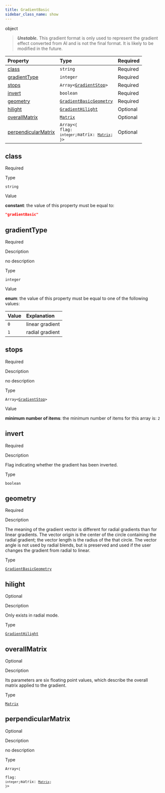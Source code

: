 ```yaml
---
title: GradientBasic
sidebar_class_name: show
---
```


<div className="section-type">

<div className="badge-type">object</div>

</div>

> ***Unstable.*** This gradient format is only used to represent the gradient effect converted from AI and is not the final format. It is likely to be modified in the future.

<div className="property-preview">

<div className="property-table">

| Property                                    | Type                                                                                                                                                                                                                         | Required                                            |
| :------------------------------------------ | :--------------------------------------------------------------------------------------------------------------------------------------------------------------------------------------------------------------------------- | :-------------------------------------------------- |
| [class](#class)                             | `string`                                                                                                                                                                                                                     | <span className="property-required">Required</span> |
| [gradientType](#gradienttype)               | `integer`                                                                                                                                                                                                                    | <span className="property-required">Required</span> |
| [stops](#stops)                             | <code>Array&lt;<a href="/specs/vectorgraphics/gradient-stop">GradientStop</a>&gt;</code>                                                                                                                                     | <span className="property-required">Required</span> |
| [invert](#invert)                           | `boolean`                                                                                                                                                                                                                    | <span className="property-required">Required</span> |
| [geometry](#geometry)                       | [`GradientBasicGeometry`](/specs/vectorgraphics/gradient-basic-geometry)                                                                                                                                                     | <span className="property-required">Required</span> |
| [hilight](#hilight)                         | [`GradientHilight`](/specs/vectorgraphics/gradient-hilight)                                                                                                                                                                  | <span className="property-optional">Optional</span> |
| [overallMatrix](#overallmatrix)             | [`Matrix`](/specs/vectorgraphics/matrix)                                                                                                                                                                                     | <span className="property-optional">Optional</span> |
| [perpendicularMatrix](#perpendicularmatrix) | <code className="type-object separate"><span>Array&lt;`{`</span><div className="type-object-types separate no-border"><span>flag: `integer`;</span><span>matrix: [`Matrix`](matrix);</span></div><span>`}`&gt;</span></code> | <span className="property-optional">Optional</span> |

</div>

</div>

<div className="property">

<div className="property-heading">

## class

<span className="property-required">Required</span>

</div>

<div className="property-item">

Type

`string`

</div>

<div className="property-item">

Value

<div className="value-description">

**constant**: the value of this property must be equal to:

```json
"gradientBasic"
```

</div>

</div>

</div>

<div className="property">

<div className="property-heading">

## gradientType

<span className="property-required">Required</span>

</div>

<div className="property-item">

Description

no description

</div>

<div className="property-item">

Type

`integer`

</div>

<div className="property-item">

Value

<div className="value-description">

**enum**: the value of this property must be equal to one of the following values:

| Value | Explanation                                             |
| :---- | :------------------------------------------------------ |
| `0`   | <div className="enum-description">linear gradient</div> |
| `1`   | <div className="enum-description">radial gradient</div> |

</div>

</div>

</div>

<div className="property">

<div className="property-heading">

## stops

<span className="property-required">Required</span>

</div>

<div className="property-item">

Description

no description

</div>

<div className="property-item">

Type

<code>Array&lt;<a href="/specs/vectorgraphics/gradient-stop">GradientStop</a>&gt;</code>

</div>

<div className="property-item">

Value

<div className="value-description">

**minimum number of items**: the minimum number of items for this array is: `2`

</div>

</div>

</div>

<div className="property">

<div className="property-heading">

## invert

<span className="property-required">Required</span>

</div>

<div className="property-item">

Description

Flag indicating whether the gradient has been inverted.

</div>

<div className="property-item">

Type

`boolean`

</div>

</div>

<div className="property">

<div className="property-heading">

## geometry

<span className="property-required">Required</span>

</div>

<div className="property-item">

Description

The meaning of the gradient vector is different for radial gradients than for linear gradients. The vector origin is the center of the circle containing the radial gradient; the vector length is the radius of the that circle. The vector angle is not used by radial blends, but is preserved and used if the user changes the gradient from radial to linear.

</div>

<div className="property-item">

Type

[`GradientBasicGeometry`](/specs/vectorgraphics/gradient-basic-geometry)

</div>

</div>

<div className="property">

<div className="property-heading">

## hilight

<span className="property-optional">Optional</span>

</div>

<div className="property-item">

Description

Only exists in radial mode.

</div>

<div className="property-item">

Type

[`GradientHilight`](/specs/vectorgraphics/gradient-hilight)

</div>

</div>

<div className="property">

<div className="property-heading">

## overallMatrix

<span className="property-optional">Optional</span>

</div>

<div className="property-item">

Description

Its parameters are six floating point values, which describe the overall matrix applied to the gradient.

</div>

<div className="property-item">

Type

[`Matrix`](/specs/vectorgraphics/matrix)

</div>

</div>

<div className="property">

<div className="property-heading">

## perpendicularMatrix

<span className="property-optional">Optional</span>

</div>

<div className="property-item">

Description

no description

</div>

<div className="property-item">

Type

<code className="type-object separate"><span>Array&lt;`{`</span><div className="type-object-types separate no-border"><span>flag: `integer`;</span><span>matrix: [`Matrix`](matrix);</span></div><span>`}`&gt;</span></code>

</div>

</div>
